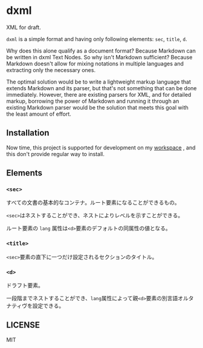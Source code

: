 # dxml

XML for draft.

`dxml` is a simple format and having only following elements: `sec`, `title`, `d`.

Why does this alone qualify as a document format?
Because Markdown can be written in dxml Text Nodes.
So why isn't Markdown sufficient?
Because Markdown doesn't allow for mixing notations in multiple languages
and extracting only the necessary ones.

The optimal solution would be to write a lightweight markup language that extends Markdown and its parser,
but that's not something that can be done immediately.
However, there are existing parsers for XML, and for detailed markup,
borrowing the power of Markdown and running it through an existing Markdown parser
would be the solution that meets this goal with the least amount of effort.

## Installation

Now time, this project is supported for development on my  [workspace](https://github.com/lieutar/looper-ts) , and
this don't provide regular way to install.

## Elements

### `<sec>`

すべての文書の基本的なコンテナ。ルート要素になることができるもの。

`<sec>`はネストすることができ、ネストによりレベルを示すことができる。

ルート要素の `lang` 属性は`<d>`要素のデフォルトの同属性の値となる。

### `<title>`

`<sec>`要素の直下に一つだけ設定されるセクションのタイトル。

### `<d>`

ドラフト要素。

一段階までネストすることができ、`lang`属性によって親`<d>`要素の別言語オルタナティヴを設定できる。

## LICENSE

MIT


